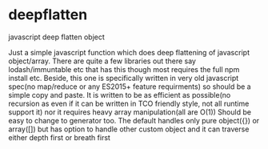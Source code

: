 # deepflatten
javascript deep flatten object

Just a simple javascript function which does deep flattening of javascript object/array. 
There are quite a few libraries out there say lodash/immuntable etc that has this though most requires the full npm install etc.
Beside, this one is specifically written in very old javascript spec(no map/reduce or any ES2015+ feature requirments) so should be a simple copy and paste.
It is written to be as efficient as possible(no recursion as even if it can be written in TCO friendly style, not all runtime support it) nor it requires heavy array manipulation(all are O(1))
Should be easy to change to generator too.
The default handles only pure object({}) or array([]) but has option to handle other custom object and it can traverse either depth first or breath first
